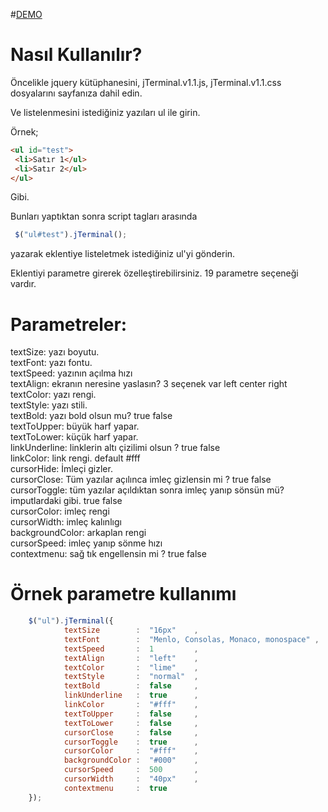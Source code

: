 #[DEMO](http://goo.gl/gqgiEf)

# Nasıl Kullanılır?

Öncelikle jquery kütüphanesini,  jTerminal.v1.1.js, jTerminal.v1.1.css dosyalarını sayfanıza dahil edin.

Ve listelenmesini istediğiniz yazıları ul ile girin.

Örnek;
```html
<ul id="test">
 <li>Satır 1</ul>
 <li>Satır 2</ul>
</ul>
```
Gibi.

Bunları yaptıktan sonra  script tagları arasında
```javascript
 $("ul#test").jTerminal();
```
yazarak eklentiye listeletmek istediğiniz ul'yi gönderin.
 
 
 Eklentiyi parametre girerek özelleştirebilirsiniz. 19 parametre seçeneği vardır.
 
# Parametreler:

textSize: yazı boyutu.<br />
textFont: yazı fontu.<br />
textSpeed: yazının açılma hızı<br />
textAlign: ekranın neresine yaslasın? 3 seçenek var left center right<br />
textColor: yazı rengi.<br />
textStyle: yazı stili.<br />
textBold: yazı bold olsun mu? true false<br />
textToUpper: büyük harf yapar.<br />
textToLower: küçük harf yapar.<br />
linkUnderline: linklerin altı çizilimi olsun ? true false<br />
linkColor: link rengi. default #fff<br />
cursorHide: İmleçi gizler.<br />
cursorClose: Tüm yazılar açılınca imleç gizlensin mi ? true false<br />
cursorToggle: tüm yazılar açıldıktan sonra imleç yanıp sönsün mü? imputlardaki gibi. true false<br />
cursorColor: imleç rengi<br />
cursorWidth: imleç kalınlıgı<br />
backgroundColor: arkaplan rengi<br />
cursorSpeed: imleç yanıp sönme hızı<br />
contextmenu: sağ tık engellensin mi ? true false<br />


# Örnek parametre kullanımı
```javascript
	$("ul").jTerminal({
			textSize        :  "16px"    ,
			textFont        :  "Menlo, Consolas, Monaco, monospace" ,
			textSpeed       :  1         ,  
			textAlign       :  "left"    ,  
			textColor       :  "lime"    , 
			textStyle       :  "normal"  ,  
			textBold        :  false     ,  
			linkUnderline   :  true      ,
			linkColor       :  "#fff"    ,
			textToUpper     :  false     ,  
			textToLower     :  false     , 
			cursorClose     :  false     ,  
			cursorToggle    :  true      ,  
			cursorColor     :  "#fff"    ,  
			backgroundColor	:  "#000"    ,  
			cursorSpeed    	:  500       ,  
			cursorWidth  	:  "40px"    ,  
			contextmenu     :  true
	});
```

